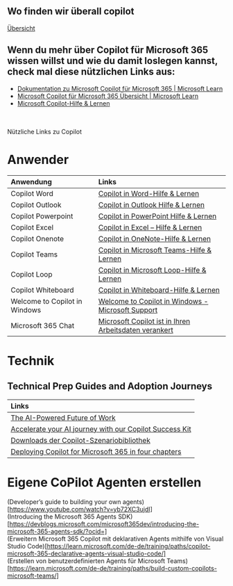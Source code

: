 ## Wo finden wir überall copilot
[Übersicht](https://github.com/thomas-lauer/copilot/blob/main/looking_for_copilot.md)

## Wenn du mehr über Copilot für Microsoft 365 wissen willst und wie du damit loslegen kannst, check mal diese nützlichen Links aus:

*   [Dokumentation zu Microsoft Copilot für Microsoft 365 | Microsoft Learn](https://learn.microsoft.com/de-de/microsoft-365-copilot/?culture=en-us&country=us)
*   [Microsoft Copilot für Microsoft 365 Übersicht | Microsoft Learn](https://learn.microsoft.com/de-de/microsoft-365-copilot/microsoft-365-copilot-overview)
*   [Microsoft Copilot-Hilfe & Lernen](https://support.microsoft.com/de-de/copilot)  
<br>
<br>
Nützliche Links zu Copilot  

# Anwender
|Anwendung|Links|
|:----|:----|
| Copilot Word | [Copilot in Word-Hilfe & Lernen](https://support.microsoft.com/de-de/copilot-word) |
| Copilot Outlook | [Copilot in Outlook Hilfe & Lernen](https://support.microsoft.com/de-de/copilot-outlook) |
| Copilot Powerpoint | [Copilot in PowerPoint Hilfe & Lernen](https://support.microsoft.com/de-de/copilot-powerpoint) |
| Copilot Excel | [Copilot in Excel – Hilfe & Lernen](https://support.microsoft.com/de-de/copilot-excel) |
| Copilot Onenote | [Copilot in OneNote-Hilfe & Lernen](https://support.microsoft.com/de-de/copilot-onenote) |
| Copilot Teams | [Copilot in Microsoft Teams-Hilfe & Lernen](https://support.microsoft.com/de-de/copilot-teams) |
| Copilot Loop | [Copilot in Microsoft Loop-Hilfe & Lernen](https://support.microsoft.com/de-de/copilot-loop) |
| Copilot Whiteboard | [Copilot in Whiteboard-Hilfe & Lernen](https://support.microsoft.com/de-de/copilot-whiteboard) |
| Welcome to Copilot in Windows | [Welcome to Copilot in Windows - Microsoft Support](https://support.microsoft.com/en-us/windows/welcome-to-copilot-in-windows-675708af-8c16-4675-afeb-85a5a476ccb0) |
| Microsoft 365 Chat | [Microsoft Copilot ist in Ihren Arbeitsdaten verankert](https://support.microsoft.com/de-de/copilot-microsoft365-chat) |

# Technik  
## Technical Prep Guides and Adoption Journeys
|Links|
|:----|
| [The AI-Powered Future of Work](https://cloudpartners.transform.microsoft.com/practices/modern-work/copilot?fbclid=iwzxh0bgnhzw0cmtaaar231jqf39nyri5rbhzvof_vrhul9s_rha_wljmfa3yp6lsvzquj1c9f91a_aem_areizvfwdluo_n_vvhh1x_8ygvek5tdxolvncfhaxjykp_emndi2ziu5h9srux3qffirfa731rx_a8lxqbjbqehh) |
|[Accelerate your AI journey with our Copilot Success Kit](https://adoption.microsoft.com/en-us/copilot/success-kit/?fbclid=IwZXh0bgNhZW0CMTAAAR2oje1PuRtN-gFx33F9s6ogQxzHcS0Yvlexdl9Uvy2L7o_96C8oeoxWuVk_aem_AReJ3s9umtzrFY2uZO9G8IlLMPuftesO16rSBtVDFr1msP8FJjonG5U59ue0iWt30vkOIgc_DCn-2M2VPTJXvbR6)|
|[Downloads der Copilot-Szenariobibliothek](https://adoption.microsoft.com/de-de/copilot-scenario-library/downloads/?fbclid=IwZXh0bgNhZW0CMTAAAR37eJV4tOcwIC5IllevIrCg1Nf-0jwFBPziiuERoxcPkkC0E65b6pra7mU_aem_ARcWC9buIeCO1Ilb2sBIwAWRvJrG67pXO7_kineHQ2Wn17THwvtHHgDgLpyUH2a7fuXveVaLcpmF11p_6uHlx8AX)|
|[Deploying Copilot for Microsoft 365 in four chapters](https://www.microsoft.com/insidetrack/blog/deploying-copilot-for-microsoft-365-in-four-chapters/?fbclid=IwZXh0bgNhZW0CMTAAAR1y3uiS4rvRiubdSlzRST1SB3KA52YNQ4I2abL3fc_FfthUfqi2cfWkgUU_aem_ARf36tX8TN6Z7oAApjKcBOoFqxTPl0_8OKkxz20_1Y31Y2LG_FLDwVIcaU3QcJ-PcYI0McT1d8sEQsVFpVqdhUNw)|


# Eigene CoPilot Agenten erstellen
(Developer’s guide to building your own agents)[https://www.youtube.com/watch?v=yb72XC3ujdI]   
(Introducing the Microsoft 365 Agents SDK)[https://devblogs.microsoft.com/microsoft365dev/introducing-the-microsoft-365-agents-sdk/?ocid=]  
(Erweitern Microsoft 365 Copilot mit deklarativen Agents mithilfe von Visual Studio Code)[https://learn.microsoft.com/de-de/training/paths/copilot-microsoft-365-declarative-agents-visual-studio-code/]  
(Erstellen von benutzerdefinierten Agents für Microsoft Teams)[https://learn.microsoft.com/de-de/training/paths/build-custom-copilots-microsoft-teams/]  
